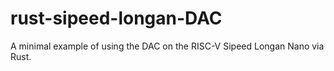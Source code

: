 # rust-sipeed-longan-DAC
A minimal example of using the DAC on the RISC-V Sipeed Longan Nano via Rust.
